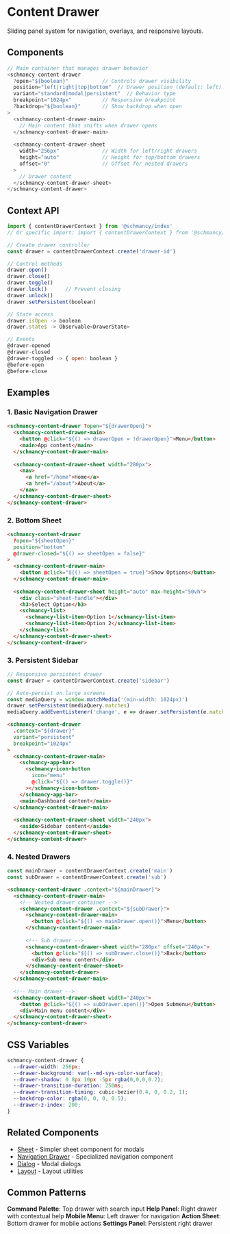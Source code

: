 # Content Drawer

Sliding panel system for navigation, overlays, and responsive layouts.

## Components

```js
// Main container that manages drawer behavior
<schmancy-content-drawer
  ?open="${boolean}"           // Controls drawer visibility
  position="left|right|top|bottom"  // Drawer position (default: left)
  variant="standard|modal|persistent"  // Behavior type
  breakpoint="1024px"          // Responsive breakpoint
  ?backdrop="${boolean}"       // Show backdrop when open
>
  <schmancy-content-drawer-main>
    // Main content that shifts when drawer opens
  </schmancy-content-drawer-main>
  
  <schmancy-content-drawer-sheet
    width="256px"              // Width for left/right drawers
    height="auto"              // Height for top/bottom drawers
    offset="0"                 // Offset for nested drawers
  >
    // Drawer content
  </schmancy-content-drawer-sheet>
</schmancy-content-drawer>
```

## Context API

```js
import { contentDrawerContext } from '@schmancy/index'
// Or specific import: import { contentDrawerContext } from '@schmancy/content-drawer'

// Create drawer controller
const drawer = contentDrawerContext.create('drawer-id')

// Control methods
drawer.open()
drawer.close() 
drawer.toggle()
drawer.lock()      // Prevent closing
drawer.unlock()
drawer.setPersistent(boolean)

// State access
drawer.isOpen -> boolean
drawer.state$ -> Observable<DrawerState>

// Events
@drawer-opened
@drawer-closed
@drawer-toggled -> { open: boolean }
@before-open
@before-close
```

## Examples

### 1. Basic Navigation Drawer
```html
<schmancy-content-drawer ?open="${drawerOpen}">
  <schmancy-content-drawer-main>
    <button @click="${() => drawerOpen = !drawerOpen}">Menu</button>
    <main>App content</main>
  </schmancy-content-drawer-main>
  
  <schmancy-content-drawer-sheet width="280px">
    <nav>
      <a href="/home">Home</a>
      <a href="/about">About</a>
    </nav>
  </schmancy-content-drawer-sheet>
</schmancy-content-drawer>
```

### 2. Bottom Sheet
```html
<schmancy-content-drawer 
  ?open="${sheetOpen}"
  position="bottom"
  @drawer-closed="${() => sheetOpen = false}"
>
  <schmancy-content-drawer-main>
    <button @click="${() => sheetOpen = true}">Show Options</button>
  </schmancy-content-drawer-main>
  
  <schmancy-content-drawer-sheet height="auto" max-height="50vh">
    <div class="sheet-handle"></div>
    <h3>Select Option</h3>
    <schmancy-list>
      <schmancy-list-item>Option 1</schmancy-list-item>
      <schmancy-list-item>Option 2</schmancy-list-item>
    </schmancy-list>
  </schmancy-content-drawer-sheet>
</schmancy-content-drawer>
```

### 3. Persistent Sidebar
```js
// Responsive persistent drawer
const drawer = contentDrawerContext.create('sidebar')

// Auto-persist on large screens
const mediaQuery = window.matchMedia('(min-width: 1024px)')
drawer.setPersistent(mediaQuery.matches)
mediaQuery.addEventListener('change', e => drawer.setPersistent(e.matches))
```

```html
<schmancy-content-drawer
  .context="${drawer}"
  variant="persistent"
  breakpoint="1024px"
>
  <schmancy-content-drawer-main>
    <schmancy-app-bar>
      <schmancy-icon-button 
        icon="menu"
        @click="${() => drawer.toggle()}"
      ></schmancy-icon-button>
    </schmancy-app-bar>
    <main>Dashboard content</main>
  </schmancy-content-drawer-main>
  
  <schmancy-content-drawer-sheet width="240px">
    <aside>Sidebar content</aside>
  </schmancy-content-drawer-sheet>
</schmancy-content-drawer>
```

### 4. Nested Drawers
```js
const mainDrawer = contentDrawerContext.create('main')
const subDrawer = contentDrawerContext.create('sub')
```

```html
<schmancy-content-drawer .context="${mainDrawer}">
  <schmancy-content-drawer-main>
    <!-- Nested drawer container -->
    <schmancy-content-drawer .context="${subDrawer}">
      <schmancy-content-drawer-main>
        <button @click="${() => mainDrawer.open()}">Menu</button>
      </schmancy-content-drawer-main>
      
      <!-- Sub drawer -->
      <schmancy-content-drawer-sheet width="280px" offset="240px">
        <button @click="${() => subDrawer.close()}">Back</button>
        <div>Sub menu content</div>
      </schmancy-content-drawer-sheet>
    </schmancy-content-drawer>
  </schmancy-content-drawer-main>
  
  <!-- Main drawer -->
  <schmancy-content-drawer-sheet width="240px">
    <button @click="${() => subDrawer.open()}">Open Submenu</button>
    <div>Main menu content</div>
  </schmancy-content-drawer-sheet>
</schmancy-content-drawer>
```

## CSS Variables

```css
schmancy-content-drawer {
  --drawer-width: 256px;
  --drawer-background: var(--md-sys-color-surface);
  --drawer-shadow: 0 8px 10px -5px rgba(0,0,0,0.2);
  --drawer-transition-duration: 250ms;
  --drawer-transition-timing: cubic-bezier(0.4, 0, 0.2, 1);
  --backdrop-color: rgba(0, 0, 0, 0.5);
  --drawer-z-index: 200;
}
```

## Related Components

- [Sheet](./sheet.md) - Simpler sheet component for modals
- [Navigation Drawer](./nav-drawer.md) - Specialized navigation component
- [Dialog](./dialog.md) - Modal dialogs
- [Layout](./layout.md) - Layout utilities

## Common Patterns

**Command Palette**: Top drawer with search input
**Help Panel**: Right drawer with contextual help
**Mobile Menu**: Left drawer for navigation
**Action Sheet**: Bottom drawer for mobile actions
**Settings Panel**: Persistent right drawer